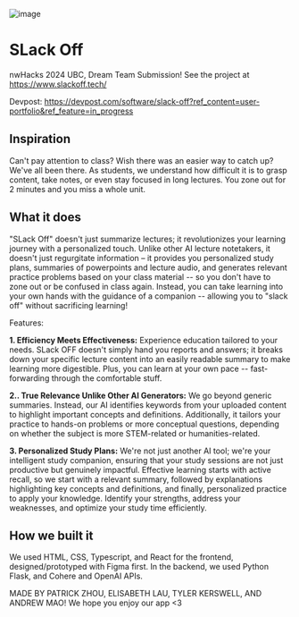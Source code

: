 ![image](https://github.com/Andrewyx/slack-off/assets/72371419/21fe200c-0c8d-498d-8c0a-1fbdb612a388)

# SLack Off
nwHacks 2024 UBC, Dream Team Submission!
See the project at https://www.slackoff.tech/

Devpost: https://devpost.com/software/slack-off?ref_content=user-portfolio&ref_feature=in_progress

## Inspiration
Can't pay attention to class? Wish there was an easier way to catch up? We've all been there. As students, we understand how difficult it is to grasp content, take notes, or even stay focused in long lectures. You zone out for 2 minutes and you miss a whole unit. 

## What it does
"SLack Off" doesn't just summarize lectures; it revolutionizes your learning journey with a personalized touch. Unlike other AI lecture notetakers, it doesn't just regurgitate information – it provides you personalized study plans, summaries of powerpoints and lecture audio, and generates relevant practice problems based on your class material -- so you don't have to zone out or be confused in class again. Instead, you can take learning into your own hands with the guidance of a companion -- allowing you to "slack off" without sacrificing learning! 

Features: 

**1. Efficiency Meets Effectiveness:**
Experience education tailored to your needs. SLack OFF doesn't simply hand you reports and answers; it breaks down your specific lecture content into an easily readable summary to make learning more digestible. Plus, you can learn at your own pace -- fast-forwarding through the comfortable stuff. 

**2.. True Relevance Unlike Other AI Generators:**
We go beyond generic summaries. Instead, our AI identifies keywords from your uploaded content to highlight important concepts and definitions. Additionally, it tailors your practice to hands-on problems or more conceptual questions, depending on whether the subject is more STEM-related or humanities-related. 

**3. Personalized Study Plans:**
We're not just another AI tool; we're your intelligent study companion, ensuring that your study sessions are not just productive but genuinely impactful. Effective learning starts with active recall, so we start with a relevant summary, followed by explanations highlighting key concepts and definitions, and finally, personalized practice to apply your knowledge. Identify your strengths, address your weaknesses, and optimize your study time efficiently. 

## How we built it
We used HTML, CSS, Typescript, and React for the frontend, designed/prototyped with Figma first. 
In the backend, we used Python Flask, and Cohere and OpenAI APIs. 


MADE BY PATRICK ZHOU, ELISABETH LAU, TYLER KERSWELL, AND ANDREW MAO! We hope you enjoy our app <3
